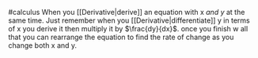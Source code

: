#calculus 
When you [[Derivative|derive]] an equation with x *and y* at the same time. Just remember when you [[Derivative|differentiate]] y in terms of x you derive it then multiply it by $\frac{dy}{dx}$. once you finish w all that you can rearrange the equation to find the rate of change as you change both x and y.